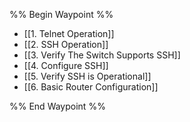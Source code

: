 %% Begin Waypoint %%
- [[1. Telnet Operation]]
- [[2. SSH Operation]]
- [[3. Verify The Switch Supports SSH]]
- [[4. Configure SSH]]
- [[5. Verify SSH is Operational]]
- [[6. Basic Router Configuration]]

%% End Waypoint %%

